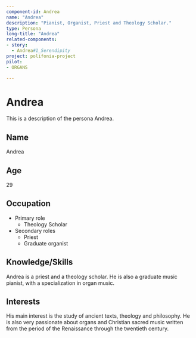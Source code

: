 ```yaml
---
component-id: Andrea
name: "Andrea"
description: "Pianist, Organist, Priest and Theology Scholar."
type: Persona
long-title: "Andrea"
related-components:
- story:
  - Andrea#1_Serendipity
project: polifonia-project
pilot:
- ORGANS

---
```


# Andrea

This is a description of the persona Andrea.

## Name
Andrea

## Age
29

## Occupation
- Primary role
  - Theology Scholar
- Secondary roles
  - Priest
  - Graduate organist

## Knowledge/Skills
Andrea is a priest and a theology scholar. He is also a graduate music pianist, with a specialization in organ music. 

## Interests
His main interest is the study of ancient texts, theology and philosophy. 
He is also very passionate about organs and Christian sacred music written from the period of the Renaissance through the twentieth century.
